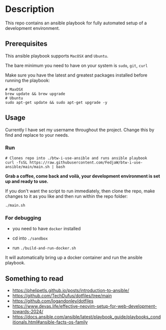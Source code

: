 # Description

This repo contains an ansible playbook for fully automated setup of a development environment.

## Prerequisites

This ansible playbook supports `MacOSX` and `Ubuntu`.

The bare minimum you need to have on your system is `sudo`, `git`, `curl`

Make sure you have the latest and greatest packages installed before running the playbook:

```shell
# MaxOSX
brew update && brew upgrade
# Ubuntu
sudo apt-get update && sudo apt-get upgrade -y
```

## Usage

Currently I have set my username throughout the project. Change this by find and replace to your needs.

### Run

```SHELL
# Clones repo into ./btw-i-use-ansible and runs ansible playbook
curl -fsSL https://raw.githubusercontent.com/FedjaW/btw-i-use-ansible/main/main.sh | bash
```

**Grab a coffee, come back and voilà, your development environment is set up and ready to use.**

If you don't want the script to run immediately, then clone the repo, make changes to it as you like and then run within the repo folder:

```SHELL
./main.sh
```

### For debugging

- you need to have `docker` installed

- cd into `./sandbox`
- run `./build-and-run-docker.sh`

It will automatically bring up a docker container and run the ansible playbook.

## Something to read

- <https://phelipetls.github.io/posts/introduction-to-ansible/>
- <https://github.com/TechDufus/dotfiles/tree/main>
- <https://github.com/logandonley/dotfiles>
- <https://www.devas.life/effective-neovim-setup-for-web-development-towards-2024/>
- <https://docs.ansible.com/ansible/latest/playbook_guide/playbooks_conditionals.html#ansible-facts-os-family>
